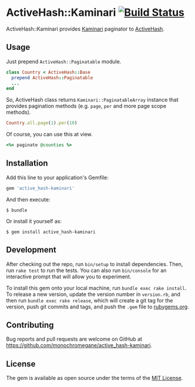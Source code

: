 # ActiveHash::Kaminari [![Build Status](https://travis-ci.org/monochromegane/active_hash-kaminari.svg?branch=master)](https://travis-ci.org/monochromegane/active_hash-kaminari)

ActiveHash::Kaminari provides [Kaminari](https://github.com/amatsuda/kaminari) paginator to [ActiveHash](https://github.com/zilkey/active_hash).

## Usage

Just prepend `ActiveHash::Paginatable` module.

```rb
class Country < ActiveHash::Base
  prepend ActiveHash::Paginatable
  ...
end
```

So, ActiveHash class returns `Kaminari::PaginatableArray` instance that provides pagination methods (e.g. `page`, `per` and more page scope methods).

```rb
Country.all.page(1).per(10)
```

Of course, you can use this at view.

```rb
<%= paginate @counties %>
```

## Installation

Add this line to your application's Gemfile:

```ruby
gem 'active_hash-kaminari'
```

And then execute:

    $ bundle

Or install it yourself as:

    $ gem install active_hash-kaminari

## Development

After checking out the repo, run `bin/setup` to install dependencies. Then, run `rake test` to run the tests. You can also run `bin/console` for an interactive prompt that will allow you to experiment.

To install this gem onto your local machine, run `bundle exec rake install`. To release a new version, update the version number in `version.rb`, and then run `bundle exec rake release`, which will create a git tag for the version, push git commits and tags, and push the `.gem` file to [rubygems.org](https://rubygems.org).

## Contributing

Bug reports and pull requests are welcome on GitHub at https://github.com/monochromegane/active_hash-kaminari.

## License

The gem is available as open source under the terms of the [MIT License](http://opensource.org/licenses/MIT).

